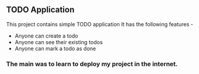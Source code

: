 ## TODO Application
This project contains simple TODO application 
It has the following features - 

- Anyone can create a todo
- Anyone can see their existing todos
- Anyone can mark a todo as done

### The main was to learn to deploy my project in the internet.

